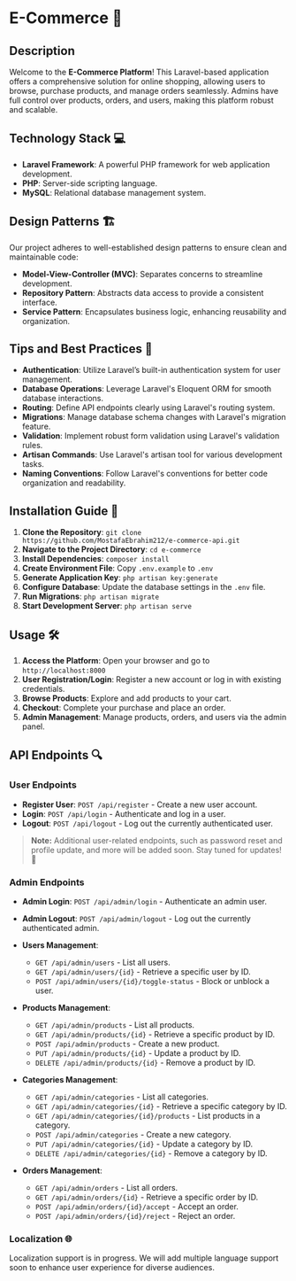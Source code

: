 # E-Commerce 🛒

## Description

Welcome to the **E-Commerce Platform**! This Laravel-based application offers a comprehensive solution for online shopping, allowing users to browse, purchase products, and manage orders seamlessly. Admins have full control over products, orders, and users, making this platform robust and scalable.

## Technology Stack 💻

-   **Laravel Framework**: A powerful PHP framework for web application development.
-   **PHP**: Server-side scripting language.
-   **MySQL**: Relational database management system.

## Design Patterns 🏗️

Our project adheres to well-established design patterns to ensure clean and maintainable code:

-   **Model-View-Controller (MVC)**: Separates concerns to streamline development.
-   **Repository Pattern**: Abstracts data access to provide a consistent interface.
-   **Service Pattern**: Encapsulates business logic, enhancing reusability and organization.

## Tips and Best Practices 🔧

-   **Authentication**: Utilize Laravel’s built-in authentication system for user management.
-   **Database Operations**: Leverage Laravel's Eloquent ORM for smooth database interactions.
-   **Routing**: Define API endpoints clearly using Laravel's routing system.
-   **Migrations**: Manage database schema changes with Laravel's migration feature.
-   **Validation**: Implement robust form validation using Laravel's validation rules.
-   **Artisan Commands**: Use Laravel's artisan tool for various development tasks.
-   **Naming Conventions**: Follow Laravel's conventions for better code organization and readability.

## Installation Guide 🚀

1. **Clone the Repository**: `git clone https://github.com/MostafaEbrahim212/e-commerce-api.git`
2. **Navigate to the Project Directory**: `cd e-commerce`
3. **Install Dependencies**: `composer install`
4. **Create Environment File**: Copy `.env.example` to `.env`
5. **Generate Application Key**: `php artisan key:generate`
6. **Configure Database**: Update the database settings in the `.env` file.
7. **Run Migrations**: `php artisan migrate`
8. **Start Development Server**: `php artisan serve`

## Usage 🛠️

1. **Access the Platform**: Open your browser and go to `http://localhost:8000`
2. **User Registration/Login**: Register a new account or log in with existing credentials.
3. **Browse Products**: Explore and add products to your cart.
4. **Checkout**: Complete your purchase and place an order.
5. **Admin Management**: Manage products, orders, and users via the admin panel.

## API Endpoints 🔍

### User Endpoints

-   **Register User**: `POST /api/register` - Create a new user account.
-   **Login**: `POST /api/login` - Authenticate and log in a user.
-   **Logout**: `POST /api/logout` - Log out the currently authenticated user.

> **Note:** Additional user-related endpoints, such as password reset and profile update, and more will be added soon. Stay tuned for updates! 🚀

### Admin Endpoints

-   **Admin Login**: `POST /api/admin/login` - Authenticate an admin user.
-   **Admin Logout**: `POST /api/admin/logout` - Log out the currently authenticated admin.

-   **Users Management**:

    -   `GET /api/admin/users` - List all users.
    -   `GET /api/admin/users/{id}` - Retrieve a specific user by ID.
    -   `POST /api/admin/users/{id}/toggle-status` - Block or unblock a user.

-   **Products Management**:

    -   `GET /api/admin/products` - List all products.
    -   `GET /api/admin/products/{id}` - Retrieve a specific product by ID.
    -   `POST /api/admin/products` - Create a new product.
    -   `PUT /api/admin/products/{id}` - Update a product by ID.
    -   `DELETE /api/admin/products/{id}` - Remove a product by ID.

-   **Categories Management**:

    -   `GET /api/admin/categories` - List all categories.
    -   `GET /api/admin/categories/{id}` - Retrieve a specific category by ID.
    -   `GET /api/admin/categories/{id}/products` - List products in a category.
    -   `POST /api/admin/categories` - Create a new category.
    -   `PUT /api/admin/categories/{id}` - Update a category by ID.
    -   `DELETE /api/admin/categories/{id}` - Remove a category by ID.

-   **Orders Management**:
    -   `GET /api/admin/orders` - List all orders.
    -   `GET /api/admin/orders/{id}` - Retrieve a specific order by ID.
    -   `POST /api/admin/orders/{id}/accept` - Accept an order.
    -   `POST /api/admin/orders/{id}/reject` - Reject an order.

### Localization 🌐

Localization support is in progress. We will add multiple language support soon to enhance user experience for diverse audiences.

